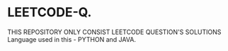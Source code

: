 # LEETCODE-Q.
THIS REPOSITORY ONLY CONSIST LEETCODE QUESTION'S SOLUTIONS
Language used in this - PYTHON and JAVA.
